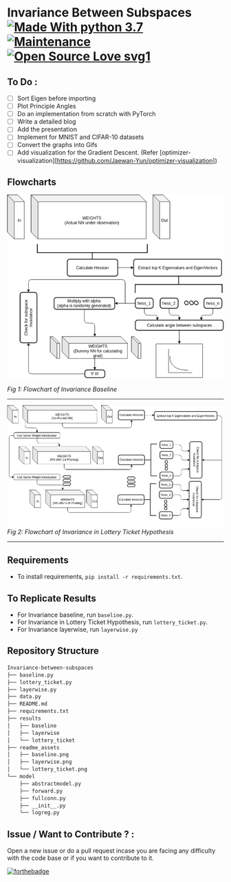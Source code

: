 # Invariance Between Subspaces [![Made With python 3.7](https://img.shields.io/badge/Made%20with-Python%203.7-brightgreen)]() [![Maintenance](https://img.shields.io/badge/Maintained%3F-yes-green.svg)]() [![Open Source Love svg1](https://badges.frapsoft.com/os/v1/open-source.svg?v=103)]() 


## To Do :
- [ ] Sort Eigen before importing
- [ ] Plot Principle Angles
- [ ] Do an implementation from scratch with PyTorch
- [ ] Write a detailed blog
- [ ] Add the presentation
- [ ] Implement for MNIST and CIFAR-10 datasets
- [ ] Convert the graphs into Gifs
- [ ] Add visualization for the Gradient Descent. (Refer [optimizer-visualization][https://github.com/Jaewan-Yun/optimizer-visualization])

## Flowcharts

![FlowChart](readme_assets/baseline.png)

*Fig 1: Flowchart of Invariance Baseline*

------------------------------------------------
![FlowChart](readme_assets/lottery_ticket.png)
*Fig 2: Flowchart of Invariance in Lottery Ticket Hypothesis*

------------------------------------------------









## Requirements
- To install requirements, `pip install -r requirements.txt`.


## To Replicate Results
- For Invariance baseline, run `baseline.py`.
- For Invariance in Lottery Ticket Hypothesis, run `lottery_ticket.py`.
- For Invariance layerwise, run `layerwise.py`

## Repository Structure
```bash
Invariance-between-subspaces
├── baseline.py
├── lottery_ticket.py
├── layerwise.py
├── data.py
├── README.md
├── requirements.txt
├── results
│   ├── baseline
│   ├── layerwise
│   └── lottery_ticket
├── readme_assets
│   ├── baseline.png
│   ├── layerwise.png
│   └── lottery_ticket.png
└── model
    ├── abstractmodel.py
    ├── forward.py
    ├── fullconn.py
    ├── __init__.py
    └── logreg.py
```


## Issue / Want to Contribute ? :
Open a new issue or do a pull request incase you are facing any difficulty with the code base or if you want to contribute to it.

[![forthebadge](https://forthebadge.com/images/badges/built-with-love.svg)](https://github.com/rahulvigneswaran/Invariance-between-subspaces/issues/new)